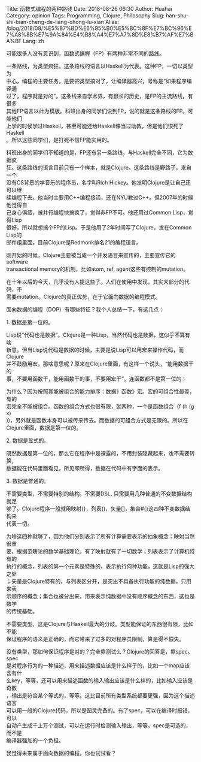 Title: 函数式编程的两种路线
Date: 2018-08-26 06:30
Author: Huahai
Category: opinion
Tags: Programming, Clojure, Philosophy
Slug: han-shu-shi-bian-cheng-de-liang-chong-lu-xian
Alias: /blog/2018/08/%E5%87%BD%E6%95%B0%E5%BC%8F%E7%BC%96%E7%A8%8B%E7%9A%84%E4%B8%A4%E7%A7%8D%E8%B7%AF%E7%BA%BF
Lang: zh

可能很多人没有意识到，函数式编程（FP）有两种非常不同的路线。

一条路线，为类型疯狂。这条路线的语言以Haskell为代表。这种FP，一切以类型为  
中心，编程的主要任务，是要把类型搞对了，让编译器高兴，号称是“如果程序编译通  
过了，程序就是对的”。这条线来自学术界，有很长的历史，是FP的主流路线，有很多  
其他FP语言以此为模版。科班出身的同学们说到FP，说的就是这条路线的FP。可能他们  
上学的时候学过Haskell，甚至可能还给Haskell课当过助教，但是他们恨死了Haskell  
。所以这些同学们，是打死不信FP能实用的。

科班出身的同学们不知道的是，FP还有另一条路线，与Haskell完全不同，它为数据疯  
狂。这条路线的语言目前只有一个样本，就是Clojure。这条路线是野路子，来自一个  
没有CS背景的学音乐的程序员，名字叫Rich Hickey。他发明Clojure是让自己还可以继  
续编程下去。他当时主要用C++编程接活，还在NYU教过C++。但2007年的时候他觉得自  
己身心俱疲，被并行编程快搞疯了，觉得非FP不可。他还用过Common Lisp，觉得Lisp  
很好，所以就想搞个FP的Lisp。于是他用了2年时间写了Clojure，发在Common Lisp的  
邮件组里面。目前Clojure是Redmonk排名21的编程语言。

刚开始的时候，Clojure主要被当成一个并发语言来宣传的，主要宣传它的software   
transactional memory的机制，比如atom, ref, agent这些有控制的mutation。

在十年以后的今天，几乎没有人提这些了。人们在使用中发现，其实大部分的代码，不  
需要mutation。Clojure的真正优势，在于它面向数据的编程模式。

面向数据的编程（DOP）有哪些特征？我个人总结一下，有这几点：

1\. 数据是第一位的。

Lisp说“代码也是数据”。Clojure是一种Lisp，当然代码也是数据，这似乎不算有啥  
新意。但当Lisp说代码是数据的时候，主要是说Lisp可以用宏来操作代码，而Clojure  
并不鼓励用宏。那啥意思呢？原来在Clojure里面，有这样一个说头，“能用数据干的  
事，不要用函数干，能用函数干的事，不要用宏干”。连函数都不是第一位的！

为什么？因为按照其能被组合的能力排序：数据》函数》宏。宏的可组合性最差，有的  
宏完全不能被组合。函数的组合方式也很有限，就两种，一个是函数组合（f (h (g x)  
))，另外就是函数本身可以被传来传去。而数据的可组合方式是无限的。所以在  
Clojure里面，数据是第一位的。

2\. 数据是显式的。

既然数据是第一位的，那么它在程序中是裸露的，不用封装隐藏起来，也不需要转换，  
数据能在代码里面看见，所见即所得，数据在代码中有字面的表示。

3\. 数据是普通的。

不需要类型，不需要特别的结构，不需要DSL, 只需要用几种普通的不变数据结构就足  
够了。Clojure程序一般就用映射{}，列表()，矢量\[\]，集合\#{}这四种不变数据结构来  
代表一切。

为啥这四种就够了，因为他们分别表示了所有计算需要表示的抽象概念：映射当然很重  
要，根据范畴论的数学基础理论，有了映射就有了一切数学；列表表示了计算机特有的  
执行的概念，列表的第一个元素是特殊的，表示执行何种功能，这就是Lisp的强大之处  
；矢量是Clojure特有的，与列表区分开，是突出不具备执行功能的纯数据，只用来表  
示顺序的概念；集合也被分出来，用来表示纯数据中没有顺序概念的东西，这也是数学  
的传统基础。

不需要类型，这是Clojure与Haskell最大的分歧。类型能保证的东西很有限，比如不能  
保证程序的语义是正确的，而它带来了过多的对程序员限制，算是得不偿失。

没有类型，那如何保证程序是对的？完全靠测试么？Clojure的回答是，靠spec。 spec  
是对程序行为的一种描述，用来描述数据应该是什么样子的，比如一个map应该含有什  
么key，等等，还可以用来描述函数的输入输出应该是什么样的，比如输入应该是奇数  
，输出是符合某个等式的，等等。这比目前所有类型系统都要更强，因为这个描述语言  
可以用一般的Clojure代码，所以是图灵完备的。有了spec，可以在编译时报错，可以  
自动产生成千上万个测试，可以在运行时检测输入输出，等等。spec是可选的，而不是  
编译器强加的一个负担。

我觉得未来属于面向数据的编程，你也试试看？
